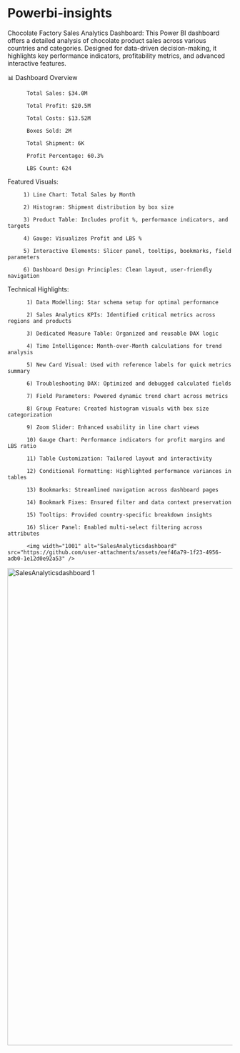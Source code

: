 # Powerbi-insights
Chocolate Factory Sales Analytics Dashboard: 
This Power BI dashboard offers a detailed analysis of chocolate product sales across various countries and categories. Designed for data-driven decision-making, it highlights key performance indicators, profitability metrics, and advanced interactive features.

📊 Dashboard Overview

          Total Sales: $34.0M

          Total Profit: $20.5M

          Total Costs: $13.52M

          Boxes Sold: 2M

          Total Shipment: 6K

          Profit Percentage: 60.3%

          LBS Count: 624

  Featured Visuals:
  
         1) Line Chart: Total Sales by Month

         2) Histogram: Shipment distribution by box size

         3) Product Table: Includes profit %, performance indicators, and targets

         4) Gauge: Visualizes Profit and LBS %

         5) Interactive Elements: Slicer panel, tooltips, bookmarks, field parameters

         6) Dashboard Design Principles: Clean layout, user-friendly navigation
          
  Technical Highlights:

          1) Data Modelling: Star schema setup for optimal performance

          2) Sales Analytics KPIs: Identified critical metrics across regions and products

          3) Dedicated Measure Table: Organized and reusable DAX logic

          4) Time Intelligence: Month-over-Month calculations for trend analysis

          5) New Card Visual: Used with reference labels for quick metrics summary

          6) Troubleshooting DAX: Optimized and debugged calculated fields

          7) Field Parameters: Powered dynamic trend chart across metrics

          8) Group Feature: Created histogram visuals with box size categorization

          9) Zoom Slider: Enhanced usability in line chart views

          10) Gauge Chart: Performance indicators for profit margins and LBS ratio
          
          11) Table Customization: Tailored layout and interactivity

          12) Conditional Formatting: Highlighted performance variances in tables

          13) Bookmarks: Streamlined navigation across dashboard pages

          14) Bookmark Fixes: Ensured filter and data context preservation

          15) Tooltips: Provided country-specific breakdown insights

          16) Slicer Panel: Enabled multi-select filtering across attributes

          <img width="1001" alt="SalesAnalyticsdashboard" src="https://github.com/user-attachments/assets/eef46a79-1f23-4956-adb0-1e12d0e92a53" />
<img width="1069" alt="SalesAnalyticsdashboard 1" src="https://github.com/user-attachments/assets/cb428ac8-18af-4c2f-b53d-5c298b5e6cf3" />






          
